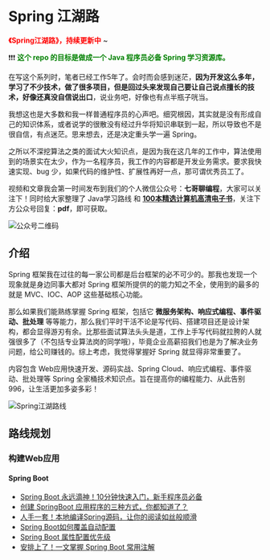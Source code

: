 # Spring 江湖路

<font color="red">**《Spring江湖路》，持续更新中**</font>  ~  

❗❗❗<font color="green"> **这个 repo 的目标是做成一个 Java 程序员必备 Spring 学习资源库。**</font> 

在写这个系列时，笔者已经工作5年了。会时而会感到迷茫，**因为开发这么多年，学习了不少技术，做了很多项目，但是回过头来发现自己要让自己说点擅长的技术，好像还真没自信说出口**，说业务吧，好像也有点半瓶子咣当。

我想这也是大多数和我一样普通程序员的心声吧。细究根因，其实就是没有形成自己的知识体系，或者说学的很散没有经过升华将知识串联到一起，所以导致也不是很自信，有点迷茫。思来想去，还是决定重头学一遍 Spring。

之所以不深挖算法之类的面试大火知识点，是因为我在这几年的工作中，算法使用到的场景实在太少，作为一名程序员，我工作的内容都是开发业务需求。要求我快速实现、bug 少，如果代码的维护性、扩展性再好一点，那可谓优秀员工了。

视频和文章我会第一时间发布到我们的个人微信公众号：**七哥聊编程**，大家可以关注下！同时给大家整理了 Java学习路线 和 [**100本精选计算机高清电子书**](https://mp.weixin.qq.com/s?__biz=MzkxODI2MDMzMA==&mid=2247483791&idx=1&sn=db5986a9f24ee722ef535ca6b901272a&chksm=c1b55e8af6c2d79c3e81d0067b18438b735e5c8358272b7ae96058b99802198a1066395064c1&token=27890440&lang=zh_CN#rd)，关注下方公众号回复：**pdf**，即可获取。

![公众号二维码](https://gitee.com/isevenluo/pic-bed/raw/master/img/20210829103623.jpeg)





## 介绍

Spring 框架我在过往的每一家公司都是后台框架的必不可少的。那我也发现一个现象就是身边同事大都对 Spring 框架所提供的的能力知之不全，使用到的最多的就是 MVC、IOC、AOP 这些基础核心功能。

那么如果我们能熟练掌握 Spring 框架，包括它 **微服务架构、响应式编程、事件驱动、批处理** 等等能力，那么我们平时干活不论是写代码、搭建项目还是设计架构，都会显得游刃有余。比那些面试算法头头是道，工作上手写代码就拉胯的人就强很多了（不包括专业算法岗的同学哦），毕竟企业高薪招我们也是为了解决业务问题，给公司赚钱的。综上考虑，我觉得掌握好 Spring 就显得非常重要了。

内容包含 Web应用快速开发、源码实战、Spring Cloud、响应式编程、事件驱动、批处理等  Spring 全家桶技术知识点。旨在提高你的编程能力、从此告别 996，让生活更加多姿多彩！



![Spring江湖路线](https://gitee.com/isevenluo/pic-bed/raw/master/img/20210624231628.png)


## 路线规划



### 构建Web应用

#### Spring Boot

- [Spring Boot 永远滴神！10分钟快速入门，新手程序员必备](https://zhuanlan.zhihu.com/p/388730365)
- [创建 SpringBoot 应用程序的三种方式，你都知道了？](https://mp.weixin.qq.com/s?__biz=MzkxODI2MDMzMA==&mid=2247483972&idx=1&sn=f5eca57c0dbdc920d349454bae2addfc&chksm=c1b55d41f6c2d45727df345fc7a9eff8be07b1f3438442694000fe596e42bab4a9c022d95451&token=748723008&lang=zh_CN#rd)
- [人手一套！本地编译Spring源码，让你的阅读如丝般顺滑](https://mp.weixin.qq.com/s?__biz=MzkxODI2MDMzMA==&mid=2247484026&idx=1&sn=cb7cf56b220fb0d8efc18dad92f2583c&chksm=c1b55d7ff6c2d4698edcc0cfd8873be32d9b2987ad02bb8c2c24fa1474721c96d147143980dc&token=748723008&lang=zh_CN#rd)
- [Spring Boot如何覆盖自动配置](https://zhuanlan.zhihu.com/p/396489005)
- [Spring Boot 属性配置优先级](https://mp.weixin.qq.com/s?__biz=MzkxODI2MDMzMA==&mid=2247484251&idx=1&sn=46c6f263dcdf9d47caa220c84e414a8b&chksm=c1b55c5ef6c2d548acf3222a7e3f62e554bca9f01f204d2fa290942168f460fb11a1642ec52d&token=27890440&lang=zh_CN#rd)
- [安排上了！一文掌握 Spring Boot 常用注解](https://mp.weixin.qq.com/s?__biz=MzkxODI2MDMzMA==&mid=2247484397&idx=1&sn=c15417fbd3f58ab744f9d244857733da&chksm=c1b55ce8f6c2d5fea764dc9d52e9a3ac3ac11b65007a9aa88ff9248af4a29d600e9600eb062f&token=27890440&lang=zh_CN#rd)







